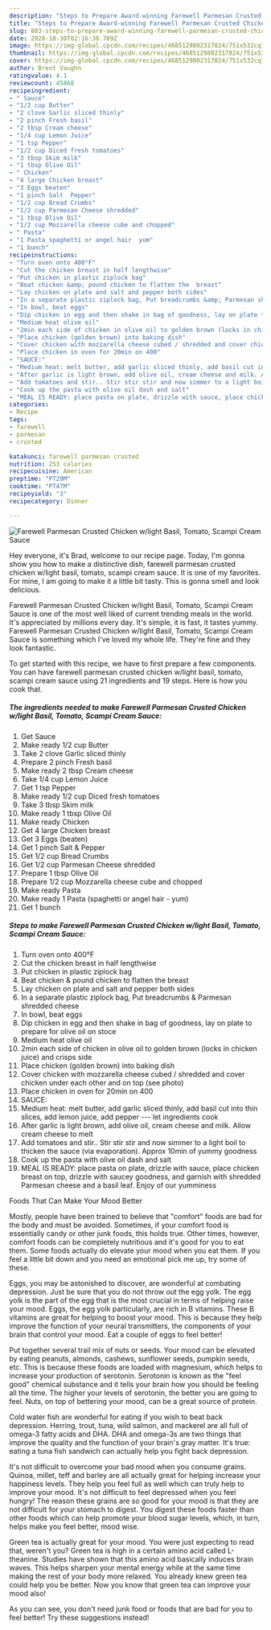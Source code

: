 ```yaml
---
description: "Steps to Prepare Award-winning Farewell Parmesan Crusted Chicken w/light Basil, Tomato, Scampi Cream Sauce"
title: "Steps to Prepare Award-winning Farewell Parmesan Crusted Chicken w/light Basil, Tomato, Scampi Cream Sauce"
slug: 883-steps-to-prepare-award-winning-farewell-parmesan-crusted-chicken-w-light-basil-tomato-scampi-cream-sauce
date: 2020-10-30T02:16:30.709Z
image: https://img-global.cpcdn.com/recipes/4685129802317824/751x532cq70/farewell-parmesan-crusted-chicken-wlight-basil-tomato-scampi-cream-sauce-recipe-main-photo.jpg
thumbnail: https://img-global.cpcdn.com/recipes/4685129802317824/751x532cq70/farewell-parmesan-crusted-chicken-wlight-basil-tomato-scampi-cream-sauce-recipe-main-photo.jpg
cover: https://img-global.cpcdn.com/recipes/4685129802317824/751x532cq70/farewell-parmesan-crusted-chicken-wlight-basil-tomato-scampi-cream-sauce-recipe-main-photo.jpg
author: Brent Vaughn
ratingvalue: 4.1
reviewcount: 45868
recipeingredient:
- " Sauce"
- "1/2 cup Butter"
- "2 clove Garlic sliced thinly"
- "2 pinch Fresh basil"
- "2 tbsp Cream cheese"
- "1/4 cup Lemon Juice"
- "1 tsp Pepper"
- "1/2 cup Diced fresh tomatoes"
- "3 tbsp Skim milk"
- "1 tbsp Olive Oil"
- " Chicken"
- "4 large Chicken breast"
- "3 Eggs beaten"
- "1 pinch Salt  Pepper"
- "1/2 cup Bread Crumbs"
- "1/2 cup Parmesan Cheese shredded"
- "1 tbsp Olive Oil"
- "1/2 cup Mozzarella cheese cube and chopped"
- " Pasta"
- "1 Pasta spaghetti or angel hair  yum"
- "1 bunch"
recipeinstructions:
- "Turn oven onto 400°F"
- "Cut the chicken breast in half lengthwise"
- "Put chicken in plastic ziplock bag"
- "Beat chicken &amp; pound chicken to flatten the  breast"
- "Lay chicken on plate and salt and pepper both sides"
- "In a separate plastic ziplock bag, Put breadcrumbs &amp; Parmesan shredded cheese"
- "In bowl, beat eggs"
- "Dip chicken in egg and then shake in bag of goodness, lay on plate to prepare for olive oil on stoce"
- "Medium heat olive oil"
- "2min each side of chicken in olive oil to golden brown (locks in chicken juice) and crisps side"
- "Place chicken (golden brown) into baking dish"
- "Cover chicken with mozzarella cheese cubed / shredded and cover chicken under each other and on top (see photo)"
- "Place chicken in oven for 20min on 400"
- "SAUCE:"
- "Medium heat: melt butter, add garlic sliced thinly, add basil cut into thin slices, add lemon juice, add pepper --- let ingredients cook"
- "After garlic is light brown, add olive oil, cream cheese and milk. Allow cream cheese to melt"
- "Add tomatoes and stir.. Stir stir stir and now simmer to a light boil to thicken the sauce (via evaporation). Approx 10min of yummy goodness"
- "Cook up the pasta with olive oil dash and salt"
- "MEAL IS READY: place pasta on plate, drizzle with sauce, place chicken breast on top, drizzle with saucey goodness, and garnish with shredded Parmesan cheese and a basil leaf. Enjoy of our yumminess"
categories:
- Recipe
tags:
- farewell
- parmesan
- crusted

katakunci: farewell parmesan crusted 
nutrition: 253 calories
recipecuisine: American
preptime: "PT29M"
cooktime: "PT47M"
recipeyield: "3"
recipecategory: Dinner

---
```



![Farewell Parmesan Crusted Chicken w/light Basil, Tomato, Scampi Cream Sauce](https://img-global.cpcdn.com/recipes/4685129802317824/751x532cq70/farewell-parmesan-crusted-chicken-wlight-basil-tomato-scampi-cream-sauce-recipe-main-photo.jpg)

Hey everyone, it's Brad, welcome to our recipe page. Today, I'm gonna show you how to make a distinctive dish, farewell parmesan crusted chicken w/light basil, tomato, scampi cream sauce. It is one of my favorites. For mine, I am going to make it a little bit tasty. This is gonna smell and look delicious.



Farewell Parmesan Crusted Chicken w/light Basil, Tomato, Scampi Cream Sauce is one of the most well liked of current trending meals in the world. It's appreciated by millions every day. It's simple, it is fast, it tastes yummy. Farewell Parmesan Crusted Chicken w/light Basil, Tomato, Scampi Cream Sauce is something which I've loved my whole life. They're fine and they look fantastic.


To get started with this recipe, we have to first prepare a few components. You can have farewell parmesan crusted chicken w/light basil, tomato, scampi cream sauce using 21 ingredients and 19 steps. Here is how you cook that.

<!--inarticleads1-->

##### The ingredients needed to make Farewell Parmesan Crusted Chicken w/light Basil, Tomato, Scampi Cream Sauce:

1. Get  Sauce
1. Make ready 1/2 cup Butter
1. Take 2 clove Garlic sliced thinly
1. Prepare 2 pinch Fresh basil
1. Make ready 2 tbsp Cream cheese
1. Take 1/4 cup Lemon Juice
1. Get 1 tsp Pepper
1. Make ready 1/2 cup Diced fresh tomatoes
1. Take 3 tbsp Skim milk
1. Make ready 1 tbsp Olive Oil
1. Make ready  Chicken
1. Get 4 large Chicken breast
1. Get 3 Eggs (beaten)
1. Get 1 pinch Salt &amp; Pepper
1. Get 1/2 cup Bread Crumbs
1. Get 1/2 cup Parmesan Cheese shredded
1. Prepare 1 tbsp Olive Oil
1. Prepare 1/2 cup Mozzarella cheese cube and chopped
1. Make ready  Pasta
1. Make ready 1 Pasta (spaghetti or angel hair - yum)
1. Get 1 bunch




<!--inarticleads2-->

##### Steps to make Farewell Parmesan Crusted Chicken w/light Basil, Tomato, Scampi Cream Sauce:

1. Turn oven onto 400°F
1. Cut the chicken breast in half lengthwise
1. Put chicken in plastic ziplock bag
1. Beat chicken &amp; pound chicken to flatten the  breast
1. Lay chicken on plate and salt and pepper both sides
1. In a separate plastic ziplock bag, Put breadcrumbs &amp; Parmesan shredded cheese
1. In bowl, beat eggs
1. Dip chicken in egg and then shake in bag of goodness, lay on plate to prepare for olive oil on stoce
1. Medium heat olive oil
1. 2min each side of chicken in olive oil to golden brown (locks in chicken juice) and crisps side
1. Place chicken (golden brown) into baking dish
1. Cover chicken with mozzarella cheese cubed / shredded and cover chicken under each other and on top (see photo)
1. Place chicken in oven for 20min on 400
1. SAUCE:
1. Medium heat: melt butter, add garlic sliced thinly, add basil cut into thin slices, add lemon juice, add pepper --- let ingredients cook
1. After garlic is light brown, add olive oil, cream cheese and milk. Allow cream cheese to melt
1. Add tomatoes and stir.. Stir stir stir and now simmer to a light boil to thicken the sauce (via evaporation). Approx 10min of yummy goodness
1. Cook up the pasta with olive oil dash and salt
1. MEAL IS READY: place pasta on plate, drizzle with sauce, place chicken breast on top, drizzle with saucey goodness, and garnish with shredded Parmesan cheese and a basil leaf. Enjoy of our yumminess




Foods That Can Make Your Mood Better


Mostly, people have been trained to believe that "comfort" foods are bad for the body and must be avoided. Sometimes, if your comfort food is essentially candy or other junk foods, this holds true. Other times, however, comfort foods can be completely nutritious and it's good for you to eat them. Some foods actually do elevate your mood when you eat them. If you feel a little bit down and you need an emotional pick me up, try some of these.

Eggs, you may be astonished to discover, are wonderful at combating depression. Just be sure that you do not throw out the egg yolk. The egg yolk is the part of the egg that is the most crucial in terms of helping raise your mood. Eggs, the egg yolk particularly, are rich in B vitamins. These B vitamins are great for helping to boost your mood. This is because they help improve the function of your neural transmitters, the components of your brain that control your mood. Eat a couple of eggs to feel better!

Put together several trail mix of nuts or seeds. Your mood can be elevated by eating peanuts, almonds, cashews, sunflower seeds, pumpkin seeds, etc. This is because these foods are loaded with magnesium, which helps to increase your production of serotonin. Serotonin is known as the "feel good" chemical substance and it tells your brain how you should be feeling all the time. The higher your levels of serotonin, the better you are going to feel. Nuts, on top of bettering your mood, can be a great source of protein.

Cold water fish are wonderful for eating if you wish to beat back depression. Herring, trout, tuna, wild salmon, and mackerel are all full of omega-3 fatty acids and DHA. DHA and omega-3s are two things that improve the quality and the function of your brain's gray matter. It's true: eating a tuna fish sandwich can actually help you fight back depression. 

It's not difficult to overcome your bad mood when you consume grains. Quinoa, millet, teff and barley are all actually great for helping increase your happiness levels. They help you feel full as well which can truly help to improve your mood. It's not difficult to feel depressed when you feel hungry! The reason these grains are so good for your mood is that they are not difficult for your stomach to digest. You digest these foods faster than other foods which can help promote your blood sugar levels, which, in turn, helps make you feel better, mood wise.

Green tea is actually great for your mood. You were just expecting to read that, weren't you? Green tea is high in a certain amino acid called L-theanine. Studies have shown that this amino acid basically induces brain waves. This helps sharpen your mental energy while at the same time making the rest of your body more relaxed. You already knew green tea could help you be better. Now you know that green tea can improve your mood also!

As you can see, you don't need junk food or foods that are bad for you to feel better! Try  these suggestions  instead!

